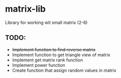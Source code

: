# **matrix-lib**

Library for working wit small matrix (2-6)

## **TODO:**
* ~~Implement function to find reverse matrix~~
* Implement function to get triangle view of matrix
* Implement get matrix rank function
* Implement power function
* Create function that assign random values in matrix